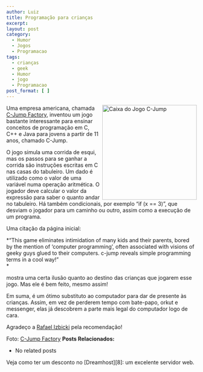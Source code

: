 ```yaml
---
author: Luiz
title: Programação para crianças
excerpt:
layout: post
category:
  - Humor
  - Jogos
  - Programacao
tags:
  - crianças
  - geek
  - Humor
  - jogo
  - Programacao
post_format: [ ]
---
```

[<img src='http://vidageek.net/wp-content/uploads/2008/04/box001.JPG' alt='Caixa do Jogo C-Jump' width=250 align='right' />][1]

Uma empresa americana, chamada [C-Jump Factory][2], inventou um jogo bastante interessante para ensinar conceitos de programação em C, C++ e Java para jovens a partir de 11 anos, chamado C-Jump.

O jogo simula uma corrida de esqui, mas os passos para se ganhar a corrida são instruções escritas em C nas casas do tabuleiro. Um dado é utilizado como o valor de uma variável numa operação aritmética. O jogador deve calcular o valor da expressão para saber o quanto andar no tabuleiro. Há também condicionais, por exemplo “if (x == 3)”, que desviam o jogador para um caminho ou outro, assim como a execução de um programa.

Uma citação da página inicial:

*“This game eliminates intimidation of many kids and their parents, bored by the mention of ‘computer programming’, often associated with visions of geeky guys glued to their computers. c-jump reveals simple programming terms in a cool way!”  
*

mostra uma certa ilusão quanto ao destino das crianças que jogarem esse jogo. Mas ele é bem feito, mesmo assim!

Em suma, é um ótimo substituto ao computador para dar de presente às crianças. Assim, em vez de perderem tempo com bate-papo, orkut e messenger, elas já descobrem a parte mais legal do computador logo de cara.

Agradeço a [Rafael Izbicki][3] pela recomendação!

Foto: [C-Jump Factory][2] 
**Posts Relacionados:** 
*   No related posts










Veja como ter um desconto no [Dreamhost][8]: um excelente servidor web.

 [1]: http://www.c-jump.com "Caixa do Jogo C-Jump"
 [2]: http://www.c-jump.com
 [3]: http://desinutilidades.blogspot.com/





